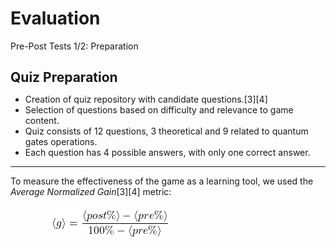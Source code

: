 # Evaluation

<p class='slide-subtitle'>Pre-Post Tests 1/2: Preparation </p>

<div class='section-wrapper'>
  <h2>Quiz Preparation</h2>
  <ul class='flex-list'>
    <li>
      Creation of quiz repository with candidate questions.<Link class='ref-link' to=''>[3]</Link><Link class='ref-link' to=''>[4]</Link>
    </li>
    <li>
      Selection of questions based on difficulty and relevance to game content.
    </li>
    <li>
      Quiz consists of 12 questions, 3 theoretical and 9 related to quantum gates operations.
    </li>
    <li>
      Each question has 4 possible answers, with only one correct answer.
    </li>
  </ul>
  <hr v-click='+1' class='divider-2'/>
  <p v-click='+1'>
    To measure the effectiveness of the game as a learning tool, we used the <em>Average Normalized Gain</em><Link class='ref-link' to=''>[3]</Link><Link class='ref-link' to=''>[4]</Link> metric:
  </p>
  <div v-click='+1' class='img-wrapper grey-shadow bg-white-smoke rounded-md'>
    <img src='../../assets/average_gain.png' class='rounded-md'/>
  </div>
</div>

<style>
  h2 {
    margin-bottom: 0.5em;
  }

  .img-wrapper {
    width: max-content;
    position: absolute;
    left: 30%;
    padding: 0.5em;
  }
</style>
